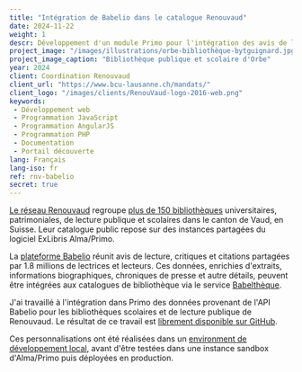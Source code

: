 ```yaml
---
title: "Intégration de Babelio dans le catalogue Renouvaud"
date: 2024-11-22
weight: 1
descr: Développement d'un module Primo pour l'intégration des avis de lecture provenant de la plateforme Babelio sur le catalogue du réseau vaudois de bibliothèques.
project_image: "/images/illustrations/orbe-bibliothèque-bytguignard.jpg"
project_image_caption: "Bibliothèque publique et scolaire d'Orbe"
year: 2024
client: Coordination Renouvaud
client_url: "https://www.bcu-lausanne.ch/mandats/"
client_logo: "/images/clients/RenouVaud-logo-2016-web.png"
keywords: 
 - Développement web
 - Programmation JavaScript
 - Programmation AngularJS
 - Programmation PHP
 - Documentation
 - Portail découverte
lang: Français
lang-iso: fr
ref: rnv-babelio
secret: true
---
```


[Le réseau Renouvaud](https://www.bcu-lausanne.ch/mandats/) regroupe [plus de 150 bibliothèques](https://map.renouvaud.ch/) 
universitaires, patrimoniales, de lecture publique et scolaires dans le canton de Vaud, en Suisse. Leur catalogue public
repose sur des instances partagées du logiciel ExLibris Alma/Primo. 

La [plateforme Babelio](https://www.babelio.com/) réunit avis de lecture, critiques et citations partagées par 1.8 millions
de lectrices et lecteurs. Ces données, enrichies d'extraits, informations biographiques, chroniques de presse et autre
détails, peuvent être intégrées aux catalogues de bibliothèque via le service [Babelthèque](https://www.babelio.com/article/2065/babeltheque).

J'ai travaillé à l'intégration dans Primo des données provenant de l'API Babelio pour les bibliothèques scolaires
et de lecture publique de Renouvaud. Le résultat de ce travail est [librement disponible sur GitHub](https://github.com/timtomch/rnv-babelio-primo).

Ces personnalisations ont été réalisées dans un [environment de développement local](https://github.com/ExLibrisGroup/primo-explore-devenv),
avant d'être testées dans une instance sandbox d'Alma/Primo puis déployées en production.